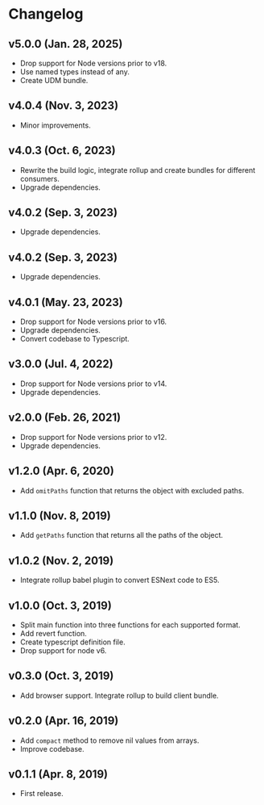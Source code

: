 # Changelog

## v5.0.0 (Jan. 28, 2025)
- Drop support for Node versions prior to v18.
- Use named types instead of any.
- Create UDM bundle.

## v4.0.4 (Nov. 3, 2023)
- Minor improvements.

## v4.0.3 (Oct. 6, 2023)
- Rewrite the build logic, integrate rollup and create bundles for different consumers.
- Upgrade dependencies.

## v4.0.2 (Sep. 3, 2023)
- Upgrade dependencies.

## v4.0.2 (Sep. 3, 2023)
- Upgrade dependencies.

## v4.0.1 (May. 23, 2023)
- Drop support for Node versions prior to v16.
- Upgrade dependencies.
- Convert codebase to Typescript.

## v3.0.0 (Jul. 4, 2022)
- Drop support for Node versions prior to v14.
- Upgrade dependencies.

## v2.0.0 (Feb. 26, 2021)
- Drop support for Node versions prior to v12.
- Upgrade dependencies.

## v1.2.0 (Apr. 6, 2020)
- Add `omitPaths` function that returns the object with excluded paths.

## v1.1.0 (Nov. 8, 2019)
- Add `getPaths` function that returns all the paths of the object.

## v1.0.2 (Nov. 2, 2019)
- Integrate rollup babel plugin to convert ESNext code to ES5.

## v1.0.0 (Oct. 3, 2019)
- Split main function into three functions for each supported format.
- Add revert function.
- Create typescript definition file.
- Drop support for node v6.

## v0.3.0 (Oct. 3, 2019)
- Add browser support. Integrate rollup to build client bundle.

## v0.2.0 (Apr. 16, 2019)
 * Add `compact` method to remove nil values from arrays.
 * Improve codebase.

## v0.1.1 (Apr. 8, 2019)
 * First release.
